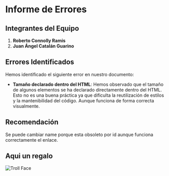 [//]: # (Por favor, abrir en modo previsualización, ¡gracias!)

# Informe de Errores

## Integrantes del Equipo

1. **Roberto Connolly Ramis**
2. **Juan Ángel Catalán Guarino**

## Errores Identificados

Hemos identificado el siguiente error en nuestro documento:

- **Tamaño declarado dentro del HTML**: Hemos observado que el tamaño de algunos elementos se ha declarado directamente dentro del HTML. Esto no es una buena práctica ya que dificulta la reutilización de estilos y la mantenibilidad del código. Aunque funciona de forma correcta visualmente.

## Recomendación

Se puede cambiar name porque esta obsoleto por id aunque funciona correctamente el enlace.

## Aqui un regalo

![Troll Face](https://media.tenor.com/7C0djPN9J-QAAAAi/troll-troll-face.gif)
